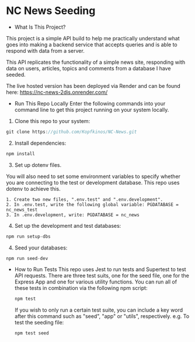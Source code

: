 # NC News Seeding

- What Is This Project?

This project is a simple API build to help me practically understand what goes into making a backend service that accepts queries and is able to respond with data from a server.

This API replicates the functionality of a simple news site, responding with data on users, articles, topics and comments from a database I have seeded.

The live hosted version has been deployed via Render and can be found here:
https://nc-news-2dis.onrender.com/

- Run This Repo Locally
  Enter the following commands into your command line to get this project running on your system locally.

1. Clone this repo to your system:

```javascript
git clone https://github.com/Kopfkinos/NC-News.git
```

2. Install dependencies:

```javascript
npm install
```

3. Set up dotenv files.

You will also need to set some environment variables to specify whether you are connecting to the test or development database. This repo uses dotenv to achieve this.

    1. Create two new files, ".env.test" and ".env.development".
    2. In .env.test, write the following global variable: PGDATABASE = nc_news_test
    3. In .env.development, write: PGDATABASE = nc_news

4.  Set up the development and test databases:

```javascript
npm run setup-dbs
```

4. Seed your databases:

```javascript
npm run seed-dev
```

- How to Run Tests
  This repo uses Jest to run tests and Supertest to test API requests. There are three test suits, one for the seed file, one for the Express App and one for various utility functions.
  You can run all of these tests in combination via the following npm script:

  ```javascript
  npm test
  ```

  If you wish to only run a certain test suite, you can include a key word after this command such as "seed", "app" or "utils", respectively. e.g. To test the seeding file:

  ```javascript
  npm test seed
  ```

